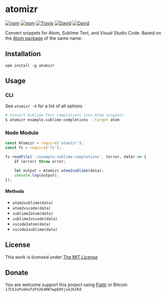 # atomizr

[![npm](https://img.shields.io/npm/l/atomizr.svg?style=flat-square)](https://www.npmjs.org/package/atomizr)
[![npm](https://img.shields.io/npm/v/atomizr.svg?style=flat-square)](https://www.npmjs.org/package/atomizr)
[![Travis](https://img.shields.io/travis/idleberg/node-atomizr.svg?style=flat-square)](https://travis-ci.org/idleberg/node-atomizr)
[![David](https://img.shields.io/david/idleberg/node-atomizr.svg?style=flat-square)](https://david-dm.org/idleberg/node-atomizr)
[![David](https://img.shields.io/david/dev/idleberg/node-atomizr.svg?style=flat-square)](https://david-dm.org/idleberg/node-atomizr?type=dev)

Convert snippets for Atom, Sublime Text, and Visual Studio Code. Based on the [Atom package](https://github.com/idleberg/atom-atomizr) of the same name.

## Installation

`npm install -g atomizr`

## Usage

### CLI

See `atomizr -h` for a list of all options

```bash
# Convert Sublime Text completions into Atom snippets
$ atomizr example.sublime-completions --target atom
```

### Node Module

```js
const Atomizr = require('atomizr');
const fs = require('fs');

fs.readFile('./example.sublime-completions', (error, data) => {
    if (error) throw error;

    let output = Atomizr.atom2sublime(data);
    console.log(output);
});
```

#### Methods

* `atom2sublime(data)`
* `atom2vscode(data)`
* `sublime2atom(data)`
* `sublime2vscode(data)`
* `vscode2atom(data)`
* `vscode2sublime(data)`

## License

This work is licensed under [The MIT License](https://opensource.org/licenses/MIT)

## Donate

You are welcome support this project using [Flattr](https://flattr.com/submit/auto?user_id=idleberg&url=https://github.com/idleberg/node-atomizr) or Bitcoin `17CXJuPsmhuTzFV2k4RKYwpEHVjskJktRd`